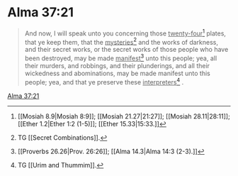 # Alma 37:21

> And now, I will speak unto you concerning those <u>twenty-four</u>[^a] plates, that ye keep them, that the <u>mysteries</u>[^b] and the works of darkness, and their secret works, or the secret works of those people who have been destroyed, may be made <u>manifest</u>[^c] unto this people; yea, all their murders, and robbings, and their plunderings, and all their wickedness and abominations, may be made manifest unto this people; yea, and that ye preserve these <u>interpreters</u>[^d] .

[Alma 37:21](https://www.churchofjesuschrist.org/study/scriptures/bofm/alma/37?lang=eng&id=p21#p21)


[^a]: [[Mosiah 8.9|Mosiah 8:9]]; [[Mosiah 21.27|21:27]]; [[Mosiah 28.11|28:11]]; [[Ether 1.2|Ether 1:2 (1-5)]]; [[Ether 15.33|15:33.]]
[^b]: TG [[Secret Combinations]].
[^c]: [[Proverbs 26.26|Prov. 26:26]]; [[Alma 14.3|Alma 14:3 (2-3).]]
[^d]: TG [[Urim and Thummim]].
